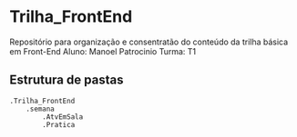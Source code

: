 # Trilha_FrontEnd

Repositório para organização e consentratão do conteúdo da trilha básica em Front-End
Aluno: Manoel Patrocinio
Turma: T1

## Estrutura de pastas
    .Trilha_FrontEnd
        .semana
            .AtvEmSala
            .Pratica
          
  
